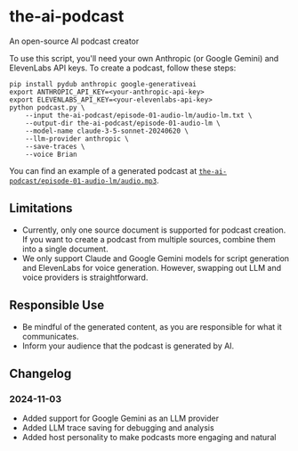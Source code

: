 # the-ai-podcast
An open-source AI podcast creator

To use this script, you'll need your own Anthropic (or Google Gemini) and ElevenLabs API keys. To create a podcast, follow these steps:

```
pip install pydub anthropic google-generativeai
export ANTHROPIC_API_KEY=<your-anthropic-api-key>
export ELEVENLABS_API_KEY=<your-elevenlabs-api-key>
python podcast.py \
    --input the-ai-podcast/episode-01-audio-lm/audio-lm.txt \
    --output-dir the-ai-podcast/episode-01-audio-lm \
    --model-name claude-3-5-sonnet-20240620 \
    --llm-provider anthropic \
    --save-traces \
    --voice Brian
```

You can find an example of a generated podcast at [`the-ai-podcast/episode-01-audio-lm/audio.mp3`](the-ai-podcast/episode-01-audio-lm/audio.mp3).

## Limitations

- Currently, only one source document is supported for podcast creation. If you want to create a podcast from multiple sources, combine them into a single document.
- We only support Claude and Google Gemini models for script generation and ElevenLabs for voice generation. However, swapping out LLM and voice providers is straightforward.

## Responsible Use

- Be mindful of the generated content, as you are responsible for what it communicates.
- Inform your audience that the podcast is generated by AI.

## Changelog

### 2024-11-03
- Added support for Google Gemini as an LLM provider
- Added LLM trace saving for debugging and analysis
- Added host personality to make podcasts more engaging and natural
